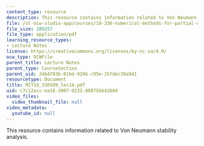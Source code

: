 ```yaml
---
content_type: resource
description: This resource contains information related to Von Neumann stability analysis.
file: /ol-ocw-studio-app/courses/18-336-numerical-methods-for-partial-differential-equations-spring-2009/c7c12accea163007923288875bb42604_MIT18_336S09_lec14.pdf
file_size: 109257
file_type: application/pdf
learning_resource_types:
- Lecture Notes
license: https://creativecommons.org/licenses/by-nc-sa/4.0/
ocw_type: OCWFile
parent_title: Lecture Notes
parent_type: CourseSection
parent_uid: 24b4783b-01bd-9266-c95e-35fdec20a9d1
resourcetype: Document
title: MIT18_336S09_lec14.pdf
uid: c7c12acc-ea16-3007-9232-88875bb42604
video_files:
  video_thumbnail_file: null
video_metadata:
  youtube_id: null
---
```

This resource contains information related to Von Neumann stability analysis.